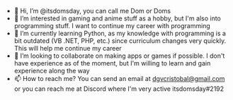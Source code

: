 - 👋 Hi, I’m @itsdomsday, you can call me Dom or Doms
- 👀 I’m interested in gaming and anime stuff as a hobby, but I'm also into programming stuff. I want to continue my career with programming
- 🌱 I’m currently learning Python, as my knowledge with programming is a bit outdated (VB .NET, PHP, etc.) since curriculum changes very quickly. This will help me continue my career
- 💞️ I’m looking to collaborate on making apps or games if possible. I don't have experience as of the moment, but I'm willing to learn and gain experience along the way
- 📫 How to reach me? You can send an email at dgvcristobal@gmail.com or you can reach me at Discord where I'm very active itsdomsday#2192

<!---
itsdomsday/itsdomsday is a ✨ special ✨ repository because its `README.md` (this file) appears on your GitHub profile.
You can click the Preview link to take a look at your changes.
--->
